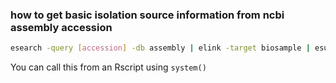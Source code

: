 ###  how to get basic isolation source information from ncbi assembly accession
```bash
esearch -query [accession] -db assembly | elink -target biosample | esummary | xtract -pattern DocumentSummary -first Title -element Accession -group Attribute -if Attribute@harmonized_name -equals "isolation_source" -element Attribute
```
You can call this from an Rscript using `system()`